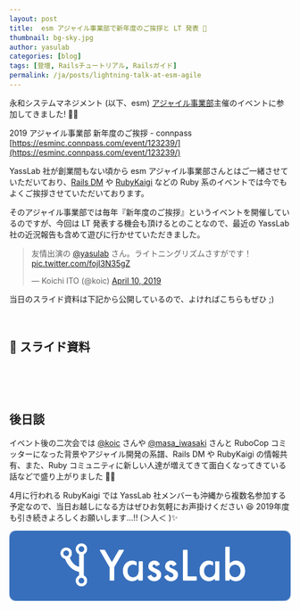 ```yaml
---
layout: post
title:  esm アジャイル事業部で新年度のご挨拶と LT 発表 🌸
thumbnail: bg-sky.jpg
author: yasulab
categories: [blog]
tags: [登壇, Railsチュートリアル, Railsガイド]
permalink: /ja/posts/lightning-talk-at-esm-agile
---
```


永和システムマネジメント (以下、esm) [アジャイル事業部](https://agile.esm.co.jp/)主催のイベントに参加してきました! 🏃💨

2019 アジャイル事業部 新年度のご挨拶 - connpass
[https://esminc.connpass.com/event/123239/](https://esminc.connpass.com/event/123239/)

YassLab 社が創業間もない頃から esm アジャイル事業部さんとはご一緒させていただいており、[Rails DM](https://yasslab.jp/ja/posts/no-code-reviews-at-railsdm-2019) や [RubyKaigi](https://yasslab.jp/ja/posts/rubykaigi-2019-sponsorship) などの Ruby 系のイベントでは今でもよくご挨拶させていただいております。

そのアジャイル事業部では毎年『新年度のご挨拶』というイベントを開催しているのですが、今回は LT 発表する機会も頂けるとのことなので、最近の YassLab 社の近況報告も含めて遊びに行かせていただきました。

<blockquote class="twitter-tweet" data-partner="tweetdeck"><p lang="ja" dir="ltr">友情出演の <a href="https://twitter.com/yasulab?ref_src=twsrc%5Etfw">@yasulab</a> さん。ライトニングリズムさすがです！ <a href="https://t.co/fojI3N35gZ">pic.twitter.com/fojI3N35gZ</a></p>&mdash; Koichi ITO (@koic) <a href="https://twitter.com/koic/status/1115946432316432384?ref_src=twsrc%5Etfw">April 10, 2019</a></blockquote>
<script async src="https://platform.twitter.com/widgets.js" charset="utf-8"></script>

当日のスライド資料は下記から公開しているので、よければこちらもぜひ ;)

<br>

## 📜 スライド資料

<div style="margin-bottom: 100px;">
  <script async class="speakerdeck-embed" data-id="30289234a2f743b6b2827602cfbc5991" data-ratio="1.33333333333333" src="//speakerdeck.com/assets/embed.js"></script>
</div>

## 後日談

イベント後の二次会では [@koic](https://twitter.com/koic) さんや [@masa_iwasaki](https://twitter.com/masa_iwasaki) さんと RuboCop コミッターになった背景やアジャイル開発の系譜、Rails DM や RubyKaigi の情報共有、また、Ruby コミュニティに新しい人達が増えてきて面白くなってきている話などで盛り上がりました 💎✨

4月に行われる RubyKaigi では YassLab 社メンバーも沖縄から複数名参加する予定なので、当日お越しになる方はぜひお気軽にお声掛けください 😆 2019年度も引き続きよろしくお願いします...!! (＞人＜ )✨

[![YassLab Inc.](/img/logos/800x200.png)](/)


